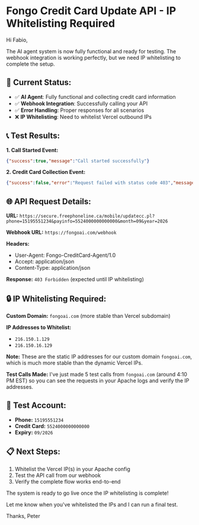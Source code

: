 # Fongo Credit Card Update API - IP Whitelisting Required

Hi Fabio,

The AI agent system is now fully functional and ready for testing. The webhook integration is working perfectly, but we need IP whitelisting to complete the setup.

## 🔧 Current Status:
- ✅ **AI Agent**: Fully functional and collecting credit card information
- ✅ **Webhook Integration**: Successfully calling your API
- ✅ **Error Handling**: Proper responses for all scenarios
- ❌ **IP Whitelisting**: Need to whitelist Vercel outbound IPs

## 📞 Test Results:

**1. Call Started Event:**
```json
{"success":true,"message":"Call started successfully"}
```

**2. Credit Card Collection Event:**
```json
{"success":false,"error":"Request failed with status code 403","message":"Failed to process credit card"}
```

## 🌐 API Request Details:

**URL:** `https://secure.freephoneline.ca/mobile/updatecc.pl?phone=15195551234&payinfo=5524000000000000&month=09&year=2026`

**Webhook URL:** `https://fongoai.com/webhook`

**Headers:**
- User-Agent: Fongo-CreditCard-Agent/1.0
- Accept: application/json
- Content-Type: application/json

**Response:** `403 Forbidden` (expected until IP whitelisting)

## 🔒 IP Whitelisting Required:

**Custom Domain:** `fongoai.com` (more stable than Vercel subdomain)

**IP Addresses to Whitelist:**
- `216.150.1.129`
- `216.150.16.129`

**Note:** These are the static IP addresses for our custom domain `fongoai.com`, which is much more stable than the dynamic Vercel IPs.

**Test Calls Made:** I've just made 5 test calls from `fongoai.com` (around 4:10 PM EST) so you can see the requests in your Apache logs and verify the IP addresses.

## 🧪 Test Account:
- **Phone:** `15195551234`
- **Credit Card:** `5524000000000000`
- **Expiry:** `09/2026`

## 📋 Next Steps:
1. Whitelist the Vercel IP(s) in your Apache config
2. Test the API call from our webhook
3. Verify the complete flow works end-to-end

The system is ready to go live once the IP whitelisting is complete!

Let me know when you've whitelisted the IPs and I can run a final test.

Thanks,
Peter
